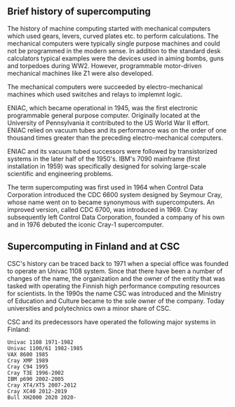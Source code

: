 ## Brief history of supercomputing

The history of machine computing started with mechanical computers which used gears, levers, curved plates etc. to perform calculations. The mechanical computers were typically single purpose machines and could not be programmed in the modern sense. In addition to the standard desk calculators typical examples were the devices used in aiming bombs, guns and torpedoes during WW2. However, programmable motor-driven mechanical machines like Z1 were also developed.

The mechanical computers were succeeded by electro-mechanical machines which used switches and relays to implemnt logic.

ENIAC, which became operational in 1945, was the first electronic programmable general purpose computer. Originally located at the University of Pennsylvania it contributed to the US World War II effort. ENIAC relied on vacuum tubes and its performance was on the order of one thousand times greater than the preceding electro-mechanical computers.

ENIAC and its vacuum tubed successors were followed by transistorized systems in the later half of the 1950's. IBM's 7090 mainframe (first installation in 1959) was specifically designed for solving large-scale scientific and engineering problems.

The term supercomputing was first used in 1964 when Control Data Corporation introduced the CDC 6600 system designed by Seymour Cray, whose name went on to became synonymous with supercomputers. An improved version, called CDC 6700, was introduced in 1969. Cray subsequently left Control Data Corporation, founded a company of his own and in 1976 debuted the iconic Cray-1 supercomputer.

## Supercomputing in Finland and at CSC

CSC's history can be traced back to 1971 when a special office was founded to operate an Univac 1108 system. Since that there have been a number of changes of the name, the organization and the owner of the entity that was tasked with operating the Finnish high performance computing resources for scientists. In the 1990s the name CSC was introduced and the Ministry of Education and Culture became to the sole owner of the company. Today universities and polytechnics own a minor share of CSC.

CSC and its predecessors have operated the following major systems in Finland:

    Univac 1108 1971-1982
    Univac 1100/61 1982-1985
    VAX 8600 1985
    Cray XMP 1989
    Cray C94 1995
    Cray T3E 1996-2002
    IBM p690 2002-2005
    Cray XT4/XT5 2007-2012
    Cray XC40 2012-2019
    Bull XH2000 2020 2020-
